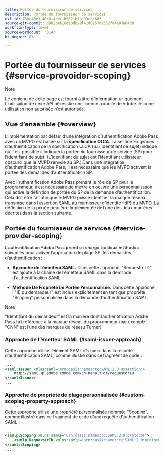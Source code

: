 ```yaml
---
title: Portée du fournisseur de services
description: Portée du fournisseur de services
exl-id: 730c43e1-46c0-4eec-b562-b1ad93cce6d3
source-git-commit: d982beb16ea0db29f41d0257d8332fd4a07a84d8
workflow-type: tm+mt
source-wordcount: '314'
ht-degree: 0%

---
```


# Portée du fournisseur de services {#service-provoider-scoping}

>[!NOTE]
>
>Le contenu de cette page est fourni à titre d’information uniquement. L’utilisation de cette API nécessite une licence actuelle de Adobe. Aucune utilisation non autorisée n’est autorisée.

## Vue d’ensemble {#overview}

L’implémentation par défaut d’une intégration d’authentification Adobe Pass avec un MVPD est basée sur la **spécification OLCA**. La section Exigences d’authentification de la spécification OLCA (6.5, identifiant de sujet) indique qu’il est possible d’indiquer la portée du fournisseur de service (SP) pour l’identifiant de sujet. (L’identifiant du sujet est l’identifiant utilisateur obscurci que le MVPD renvoie au SP.)  Dans une intégration d’authentification Adobe Pass, il est nécessaire que les MVPD activent la portée des demandes d’authentification SP.

Avec l’authentification Adobe Pass prenant le rôle de SP pour le programmeur, il est nécessaire de mettre en oeuvre une personnalisation qui active la définition de portée du SP de la demande d’authentification.  Cela doit être fait afin que le MVPD puisse identifier la marque réseau transmise dans l’assertion SAML au fournisseur d’identité (IdP) du MVPD.  La définition de la portée peut être implémentée de l’une des deux manières décrites dans la section suivante.

## Portée du fournisseur de services {#service-provider-scoping}

L’authentification Adobe Pass prend en charge les deux méthodes suivantes pour activer l’application de plage SP des demandes d’authentification :

* **Approche de l’émetteur SAML.** Dans cette approche, &quot;Requestor ID&quot; est ajouté à la chaîne de l’émetteur SAML dans la demande d’authentification SAML.

* **Méthode De Propriété De Portée Personnalisée.** Dans cette approche, l’&quot;ID du demandeur&quot; est inclus explicitement en tant que propriété &quot;Scoping&quot; personnalisée dans la demande d’authentification SAML.

>[!NOTE]
>
>&quot;Identifiant du demandeur&quot; est la manière dont l’authentification Adobe Pass fait référence à la marque réseau du programmeur (par exemple : &quot;CNN&quot; est l’une des marques du réseau Turner).

### Approche de l’émetteur SAML {#saml-issuer-approach}

Cette approche utilise l’élément SAML `<Issuer>` dans la requête d’authentification SAML, comme illustré dans ce fragment de code :

```xml
...
<saml:Issuer xmlns:saml="urn:oasis:names:tc:SAML:2.0:assertion">
    http://saml.sp.adobe.adobe.com/on-behalf-of/requestorID
</saml:Issuer>
...
```

### Approche de propriété de plage personnalisée {#custom-scoping-property-approach}

Cette approche utilise une propriété personnalisée nommée &quot;Scoping&quot;, comme illustré dans ce fragment de code d’une requête d’authentification SAML :

```xml
...
<samlp:Scoping xmlns:samlp="urn:oasis:names:tc:SAML:2.0:protocol">
    <samlp:RequesterID xmlns:samlp="urn:oasis:names:tc:SAML:2.0:protocol">requestorID</samlp:RequesterID>
</samlp:Scoping>
...
```

<!--
>[!RELATEDINFORMATION]
>* [MVPD Authentication](/help/authentication/authn-usecase.md)
>* **OLCA Specification**
-->
